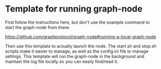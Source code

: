 # Template for running graph-node

First follow the instructions here, but don't use the example command to start the graph-node from there:

https://github.com/graphprotocol/graph-node#running-a-local-graph-node

Then use this template to actually launch the node.  The start.sh and stop.sh scripts make it easier to manage, as well as the config.ini file to manage settings.
This template will run the graph-node in the background and maintain the log file locally so you can easily find/read it.
